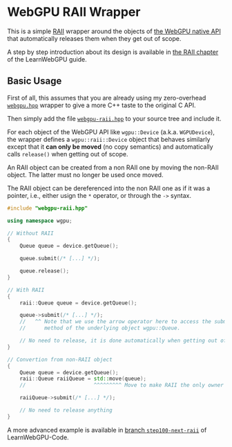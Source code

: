 WebGPU RAII Wrapper
===================

This is a simple [RAII](https://en.cppreference.com/w/cpp/language/raii) wrapper around the objects of [the WebGPU native API](https://github.com/webgpu-native/webgpu-headers) that automatically releases them when they get out of scope.

A step by step introduction about its design is available in [the RAII chapter](https://eliemichel.github.io/LearnWebGPU/advanced-techniques/raii.html) of the LearnWebGPU guide.

Basic Usage
-----------

First of all, this assumes that you are already using my zero-overhead [`webgpu.hpp`](https://github.com/eliemichel/WebGPU-Cpp) wrapper to give a more C++ taste to the original C API.

Then simply add the file [`webgpu-raii.hpp`](webgpu-raii.hpp) to your source tree and include it.

For each object of the WebGPU API like `wgpu::Device` (a.k.a. `WGPUDevice`), the wrapper defines a `wgpu::raii::Device` object that behaves similarly except that it **can only be moved** (no copy semantics) and automatically calls `release()` when getting out of scope.

An RAII object can be created from a non RAII one by moving the non-RAII object. The latter must no longer be used once moved.

The RAII object can be dereferenced into the non RAII one as if it was a pointer, i.e., either usign the `*` operator, or through the `->` syntax.

```C++
#include "webgpu-raii.hpp"

using namespace wgpu;

// Without RAII
{
	Queue queue = device.getQueue();

	queue.submit(/* [...] */);

	queue.release();
}

// With RAII
{
	raii::Queue queue = device.getQueue();

	queue->submit(/* [...] */);
	//   ^^ Note that we use the arrow operator here to access the submit
	//      method of the underlying object wgpu::Queue.

	// No need to release, it is done automatically when getting out of scope.
}

// Convertion from non-RAII object
{
	Queue queue = device.getQueue();
	raii::Queue raiiQueue = std::move(queue);
	//                      ^^^^^^^^^ Move to make RAII the only owner of this

	raiiQueue->submit(/* [...] */);

	// No need to release anything
}
```

A more advanced example is available in [branch `step100-next-raii`](https://github.com/eliemichel/LearnWebGPU-Code/tree/step100-next-raii) of LearnWebGPU-Code.
